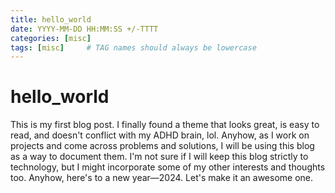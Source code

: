 ```yaml
---
title: hello_world
date: YYYY-MM-DD HH:MM:SS +/-TTTT
categories: [misc]
tags: [misc]     # TAG names should always be lowercase
---
```


# hello_world

This is my first blog post. I finally found a theme that looks great, is easy to read, and doesn't conflict with my ADHD brain, lol. Anyhow, as I work on projects and come across problems and solutions, I will be using this blog as a way to document them. I'm not sure if I will keep this blog strictly to technology, but I might incorporate some of my other interests and thoughts too. Anyhow, here's to a new year—2024. Let's make it an awesome one.